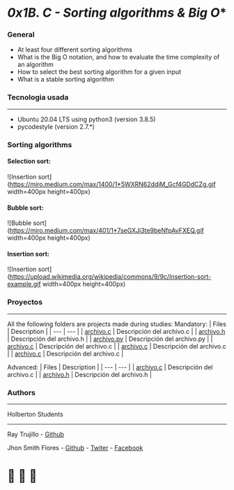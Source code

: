 # *0x1B. C - Sorting algorithms & Big O**
### General

* At least four different sorting algorithms
* What is the Big O notation, and how to evaluate the time complexity of an algorithm
* How to select the best sorting algorithm for a given input
* What is a stable sorting algorithm

### Tecnologia usada
***
* Ubuntu 20.04 LTS using python3 (version 3.8.5)
* pycodestyle (version 2.7.*)
### Sorting algorithms
#### Selection sort:
![Insertion sort](https://miro.medium.com/max/1400/1*5WXRN62ddiM_Gcf4GDdCZg.gif width=400px height=400px)
#### Bubble sort:
![Bubble sort](https://miro.medium.com/max/401/1*7seGXJi3te9beNfpAvFXEQ.gif width=400px height=400px)
#### Insertion sort:
![Insertion sort](https://upload.wikimedia.org/wikipedia/commons/9/9c/Insertion-sort-example.gif width=400px height=400px)
### Proyectos
***
All the following folders are projects made during studies:
Mandatory:
| Files | Description |
| --- | --- |
| [archivo.c](https://github.com/URL/del/archivo.c) | Descripción del archivo.c |
| [archivo.h](https://github.com/URL/del/archivo.h) | Descripción del archivo.h |
| [archivo.py](https://github.com/URL/del/archivo.py) | Descripción del archivo.py |
| [archivo.c](https://github.com/URL/del/archivo.c) | Descripción del archivo.c |
| [archivo.c](https://github.com/URL/del/archivo.c) | Descripción del archivo.c |
| [archivo.c](https://github.com/URL/del/archivo.c) | Descripción del archivo.c |

Advanced:
| Files | Description |
| --- | --- |
| [archivo.c](https://github.com/URL/del/archivo.c) | Descripción del archivo.c |
| [archivo.h](https://github.com/URL/del/archivo.h) | Descripción del archivo.h |

### Authors
***
Holberton Students
********
Ray Trujillo - [Github](https://github.com/rayd1893)

Jhon Smith Flores - [Github](https://github.com/Luffy981) - [Twiter](https://twitter.com/Luffy_981) - [Facebook](https://web.facebook.com/JhonSmithSoulOfGold)



# :monkey:      :monkey:        :monkey:
